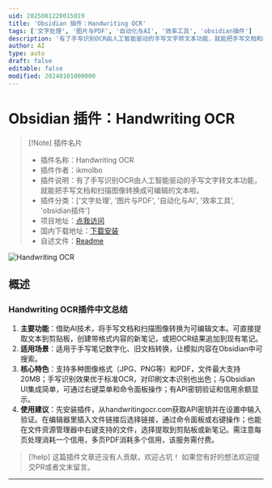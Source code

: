 ```yaml
---
uid: 2025081220015019
title: 'Obsidian 插件：Handwriting OCR'
tags: ['文字处理', '图片与PDF', '自动化与AI', '效率工具', 'obsidian插件']
description: '有了手写识别OCR由人工智能驱动的手写文字转文本功能，就能把手写文档和扫描图像转换成可编辑的文本啦。'
author: AI
type: auto
draft: false
editable: false
modified: 20240101000000
---
```


# Obsidian 插件：Handwriting OCR

> [!Note] 插件名片
> - 插件名称：Handwriting OCR
> - 插件作者：ikmolbo
> - 插件说明：有了手写识别OCR由人工智能驱动的手写文字转文本功能，就能把手写文档和扫描图像转换成可编辑的文本啦。
> - 插件分类：['文字处理', '图片与PDF', '自动化与AI', '效率工具', 'obsidian插件']
> - 项目地址：[点我访问](https://github.com/ikmolbo/handwriting-ocr-obsidian-plugin)
> - 国内下载地址：[下载安装](https://pkmer.cn/products/plugin/pluginMarket/?handwriting-ocr)
> - 自述文件：[Readme](https://ghproxy.net/https://raw.githubusercontent.com/ikmolbo/handwriting-ocr-obsidian-plugin/master/README.md)

![Handwriting OCR](https://cdn.pkmer.cn/covers/handwriting-ocr_internal_0.gif!pkmer)

## 概述

### Handwriting OCR插件中文总结
1. **主要功能**：借助AI技术，将手写文档和扫描图像转换为可编辑文本。可直接提取文本到剪贴板，创建带格式内容的新笔记，或把OCR结果追加到现有笔记。
2. **适用场景**：适用于手写笔记数字化、旧文档转换，让模拟内容在Obsidian中可搜索。
3. **核心特色**：支持多种图像格式（JPG、PNG等）和PDF，文件最大支持20MB；手写识别效果优于标准OCR，对印刷文本识别也出色；与Obsidian UI集成简单，可通过右键菜单和命令面板操作；有API密钥验证和信用余额显示。
4. **使用建议**：先安装插件，从handwritingocr.com获取API密钥并在设置中输入验证。在编辑器里插入文件链接后选择链接，通过命令面板或右键操作；也能在文件资源管理器中右键支持的文件，选择提取到剪贴板或新笔记。需注意每页处理消耗一个信用，多页PDF消耗多个信用，该服务需付费。


> [!help] 
> 这篇插件文章还没有人贡献，欢迎占坑！
> 如果您有好的想法欢迎提交PR或者文末留言。
> 

---


